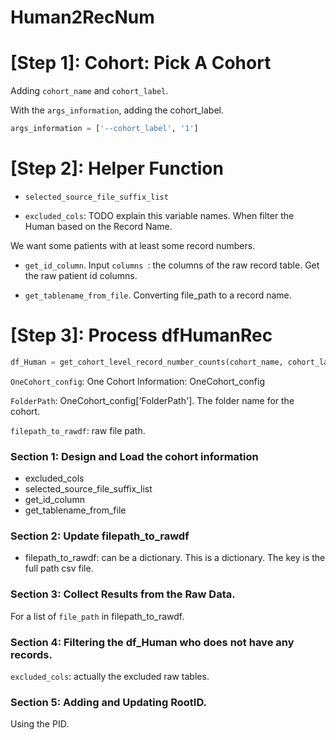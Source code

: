 # Human2RecNum


# [Step 1]: Cohort: Pick A Cohort

Adding `cohort_name` and `cohort_label`. 

With the `args_information`, adding the cohort_label.

```python
args_information = ['--cohort_label', '1']
```

# [Step 2]: Helper Function

* `selected_source_file_suffix_list`

* `excluded_cols`: TODO explain this variable names. 
When filter the Human based on the Record Name. 

We want some patients with at least some record numbers. 

* `get_id_column`. 
Input `columns `: the columns of the raw record table.
Get the raw patient id columns. 

* `get_tablename_from_file`. 
Converting file_path to a record name.

# [Step 3]: Process dfHumanRec

```python
df_Human = get_cohort_level_record_number_counts(cohort_name, cohort_label, cohort_args, filepath_to_rawdf)
```

`OneCohort_config`: One Cohort Information: OneCohort_config

`FolderPath`: OneCohort_config['FolderPath']. The folder name for the cohort. 

`filepath_to_rawdf`: raw file path. 


### Section 1: Design and Load the cohort information

- excluded_cols
- selected_source_file_suffix_list
- get_id_column
- get_tablename_from_file

### Section 2: Update filepath_to_rawdf

- filepath_to_rawdf: can be a dictionary. 
This is a dictionary.
The key is the full path csv file. 

### Section 3: Collect Results from the Raw Data. 

For a list of `file_path` in filepath_to_rawdf. 


### Section 4: Filtering the df_Human who does not have any records. 

`excluded_cols`: actually the excluded raw tables. 

### Section 5: Adding and Updating RootID. 

Using the PID. 






